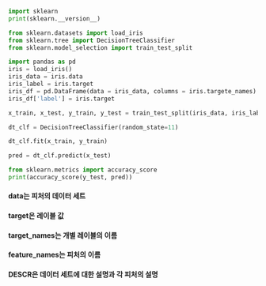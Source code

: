 ``` python
import sklearn
print(sklearn.__version__)

from sklearn.datasets import load_iris
from sklearn.tree import DecisionTreeClassifier
from sklearn.model_selection import train_test_split

import pandas as pd
iris = load_iris()
iris_data = iris.data
iris_label = iris.target
iris_df = pd.DataFrame(data = iris_data, columns = iris.targete_names)
iris_df['label'] = iris.target

x_train, x_test, y_train, y_test = train_test_split(iris_data, iris_label, test_size=0.2, random_state = 11)

dt_clf = DecisionTreeClassifier(random_state=11)

dt_clf.fit(x_train, y_train)

pred = dt_clf.predict(x_test)

from sklearn.metrics import accuracy_score
print(accuracy_score(y_test, pred))
```
#### data는 피처의 데이터 세트
#### target은 레이블 값
#### target_names는 개별 레이블의 이름
#### feature_names는 피처의 이름
#### DESCR은 데이터 세트에 대한 설명과 각 피처의 설명